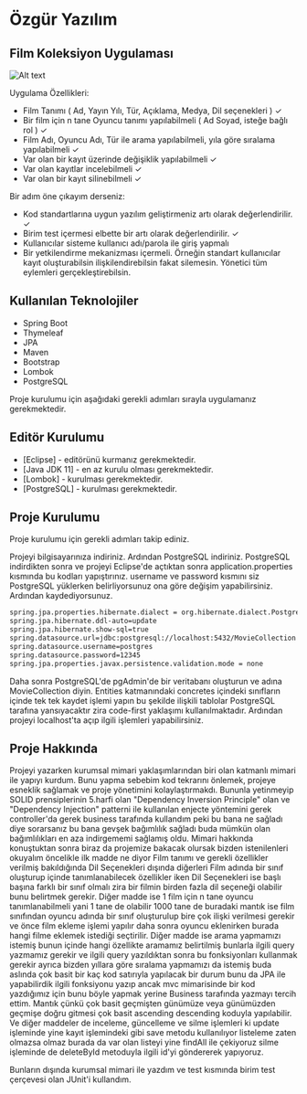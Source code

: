 # Özgür Yazılım
## Film Koleksiyon Uygulaması


![Alt text](https://wallpaperaccess.com/full/329633.jpg "Title")



Uygulama Özellikleri:

* Film Tanımı ( Ad, Yayın Yılı, Tür, Açıklama, Medya, Dil seçenekleri ) ✓
* Bir film için n tane Oyuncu tanımı yapılabilmeli ( Ad Soyad, isteğe
bağlı rol ) ✓
* Film Adı, Oyuncu Adı, Tür ile arama yapılabilmeli, yıla göre sıralama
yapılabilmeli ✓
* Var olan bir kayıt üzerinde değişiklik yapılabilmeli ✓
* Var olan kayıtlar incelebilmeli ✓
* Var olan bir kayıt silinebilmeli ✓

Bir adım öne çıkayım derseniz:
* Kod standartlarına uygun yazılım geliştirmeniz artı olarak
değerlendirilir. ✓
* Birim test içermesi elbette bir artı olarak değerlendirilir. ✓
* Kullanıcılar sisteme kullanıcı adı/parola ile giriş yapmalı
* Bir yetkilendirme mekanizması içermeli. Örneğin standart kullanıcılar
kayıt oluşturabilsin ilişkilendirebilsin fakat silemesin. Yönetici tüm
eylemleri gerçekleştirebilsin.



## Kullanılan Teknolojiler

- Spring Boot
- Thymeleaf
- JPA
- Maven
- Bootstrap
- Lombok
- PostgreSQL

Proje kurulumu için aşağıdaki gerekli adımları sırayla uygulamanız gerekmektedir.

## Editör Kurulumu



- [Eclipse] - editörünü kurmanız gerekmektedir.
- [Java JDK 11] - en az kurulu olması gerekmektedir.
- [Lombok] - kurulması gerekmektedir.
- [PostgreSQL] - kurulması gerekmektedir.




## Proje Kurulumu

Proje kurulumu için gerekli adımları takip ediniz.

Projeyi bilgisayarınıza indiriniz.
Ardından PostgreSQL indiriniz.
PostgreSQL indirdikten sonra ve projeyi Eclipse'de açtıktan sonra application.properties kısmında bu kodları yapıştırınız.
username ve password kısmını siz PostgreSQL yüklerken belirliyorsunuz ona göre değişim yapabilirsiniz. Ardından kaydediyorsunuz.

```sh
spring.jpa.properties.hibernate.dialect = org.hibernate.dialect.PostgreSQLDialect
spring.jpa.hibernate.ddl-auto=update
spring.jpa.hibernate.show-sql=true
spring.datasource.url=jdbc:postgresql://localhost:5432/MovieCollection
spring.datasource.username=postgres
spring.datasource.password=12345
spring.jpa.properties.javax.persistence.validation.mode = none
```

Daha sonra PostgreSQL'de pgAdmin'de bir veritabanı oluşturun ve adına MovieCollection diyin.
Entities katmanındaki concretes içindeki sınıfların içinde tek tek kaydet işlemi yapın bu şekilde ilişkili tablolar PostgreSQL tarafına yansıyacaktır zira code-first yaklaşımı kullanılmaktadır. Ardından projeyi localhost'ta açıp ilgili işlemleri yapabilirsiniz.



## Proje Hakkında

Projeyi yazarken kurumsal mimari yaklaşımlarından biri olan katmanlı mimari ile yapıyı kurdum. Bunu yapma sebebim kod tekrarını önlemek, projeye esneklik sağlamak ve proje yönetimini kolaylaştırmakdı. Bununla yetinmeyip SOLID prensiplerinin 5.harfi olan "Dependency Inversion Principle" olan ve "Dependency Injection" patterni ile kullanılan enjecte yöntemini gerek controller'da gerek business tarafında kullandım peki bu bana ne sağladı diye sorarsanız bu bana gevşek bağımlılık sağladı buda mümkün olan bağımlılıkları en aza indirgememi sağlamış oldu.
Mimari hakkında konuştuktan sonra biraz da projemize bakacak olursak bizden istenilenleri okuyalım öncelikle ilk madde ne diyor Film tanımı ve gerekli özellikler verilmiş bakıldığında Dil Seçenekleri dışında diğerleri Film adında bir sınıf oluşturup içinde  tanımlanabilecek özellikler iken Dil Seçenekleri ise başlı başına farklı bir sınıf olmalı zira bir filmin birden fazla dil seçeneği olabilir bunu belirtmek gerekir. Diğer madde ise 1 film için n tane oyuncu tanımlanabilmeli yani 1 tane de olabilir 1000 tane de buradaki mantık ise film sınıfından oyuncu adında bir sınıf oluşturulup bire çok ilişki verilmesi gerekir ve önce film ekleme işlemi yapılır daha sonra oyuncu eklenirken burada hangi filme eklemek istediği seçtirilir. Diğer madde ise arama yapmamızı istemiş bunun içinde hangi özellikte aramamız belirtilmiş bunlarla ilgili query yazmamız gerekir ve ilgili query yazıldıktan sonra bu fonksiyonları kullanmak gerekir ayrıca bizden yıllara göre sıralama yapmamızı da istemiş buda aslında çok basit bir kaç kod satırıyla yapılacak bir durum bunu da JPA ile yapabilirdik ilgili fonksiyonu yazıp ancak mvc mimarisinde bir kod yazdığımız için bunu böyle yapmak yerine Business tarafında yazmayı tercih ettim. Mantık çünkü çok basit geçmişten günümüze veya günümüzden geçmişe doğru gitmesi çok basit ascending descending koduyla yapılabilir. Ve diğer maddeler de inceleme, güncelleme ve silme işlemleri ki update işleminde yine kayıt işlemindeki gibi save metodu kullanılıyor listeleme zaten olmazsa olmaz burada da var olan listeyi yine findAll ile çekiyoruz silme işleminde de deleteById metoduyla ilgili id'yi göndererek yapıyoruz.

Bunların dışında kurumsal mimari ile yazdım ve test kısmında birim test çerçevesi olan JUnit'i kullandım.

   
   
